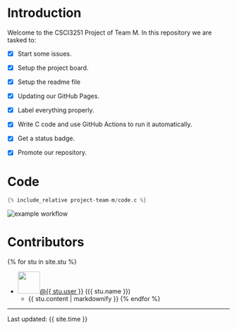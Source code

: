 # Introduction
Welcome to the CSCI3251 Project of Team M.
In this repository we are tasked to:
- [x] Start some issues.
- [x] Setup the project board.
- [x] Setup the readme file
- [x] Updating our GitHub Pages.
- [x] Label everything properly.
- [x] Write C code and use GitHub Actions to run it automatically.
- [x] Get a status badge.
- [x] Promote our repository.


 

# Code

```C
{% include_relative project-team-m/code.c %}
```
![example workflow](https://github.com/csci3251-2021/project-team-m/actions/workflows/c-ccp.yml/badge.svg)

# Contributors
{% for stu in site.stu %}
- <img src="{{ stu.image }}" width="50" height="50" /><a href="https://github.com/{{ stu.user }}">@{{ stu.user }}</a> ({{ stu.name }})
  - {{ stu.content | markdownify }}
{% endfor %}

---
Last updated: {{ site.time }}
